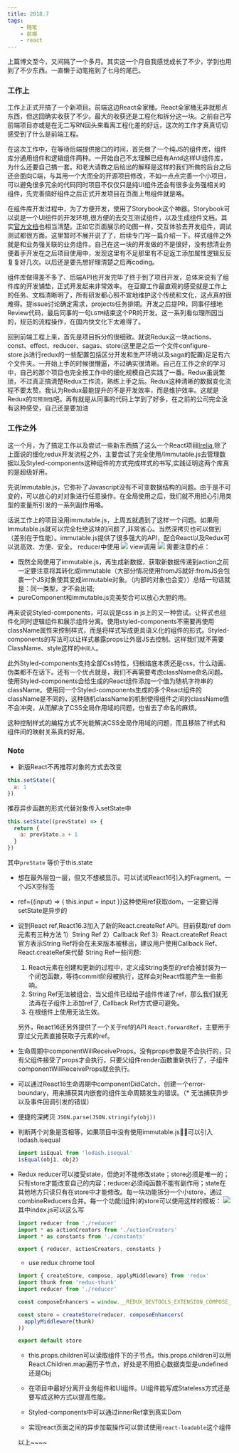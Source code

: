 ```yaml
---
title: 2018.7
tags: 
	- 随笔 
	- 前端
	- react
---
```



上篇博文至今，又间隔了一个多月。其实这一个月自我感觉成长了不少，学到也用到了不少东西。一直懒于动笔拖到了七月的尾巴。

### 工作上
工作上正式开搞了一个新项目。前端这边React全家桶。React全家桶无非就那点东西，但这回确实收获了不少。最大的收获还是工程化和拆分这一块。之前自己写前端项目亦或是在无二写RN回头来看离工程化差的好远，这次的工作才真真切切感受到了什么是前端工程。

在这次工作中，在等待后端提供接口的时间，首先做了一个纯JS的组件库，组件库分通用组件和逻辑组件两种。一开始自己不太理解已经有Antd这样UI组件库，为什么还要自己搞一套。和老大请教之后给出的解释是这样的我们所做的后台之后还会面向C端，与其用一个大而全的开源项目修改，不如一点点完善一个小项目，可以避免很多冗余的代码同时项目不仅仅只是纯UI组件还会有很多业务强相关的组件，先完善搞好组件之后正式开发项目在页面上甩组件就是咯。

在组件库开发过程中，为了方便开发，使用了Storybook这个神器。Storybook可以说是一个UI组件的开发环境,很方便的去交互测试组件，以及生成组件文档。其实[官方文档](https://storybook.js.org/)也相当清楚。正如它页面展示的动图一样，交互体验去开发组件，调试测试都很方面。这里暂时不展开说了了，后续专门写一篇介绍一下。样式组件之外就是和业务强关联的业务组件。自己在这一块的开发做的不是很好，没有想清业务便着手开发在之后项目使用中，发现这里有不足那里有不足返工添加属性逻辑反反复复好几次。以后还是要先想好理清楚之后再coding。

组件库做得差不多了、后端API也开发完毕了终于到了项目开发，总体来说有了组件库的开发铺垫，正式开发起来非常效率。
在豆瓣工作最直观的感受就是工作上的任务、文档清晰明了，所有研发都心照不宣地维护这个传统和文化，这点真的很难得。提issue讨论确定需求，projects任务排期。开发之后提PR，同事仔细地Review代码，最后同事的一句`LGTM`结束这个PR的开发。这一系列看似理所因当的，规范的流程操作，在国内快文化下太难得了。

回到前端工程上来，首先是项目拆分的很细致。就说Redux这一块actions、const、effect、reducer、sagas、store(这里是之后一个文件configure-store.js进行redux的一些配置包括区分开发和生产环境以及saga的配置)足足有六个文件夹。一开始上手的时候很懵逼，不过确实很清晰。自己在工作之余的学习中，自己的那个项目也完全按工作中的细化规模自己实践了一番。Redux虽说繁琐，不过真正搞清楚Redux工作流，熟练上手之后。Redux这种清晰的数据变化流程不要太赞。我认为Redux最能提升的不是开发效率，而是维护效率。这就是Redux的`可预测性`吧。再有就是从同事的代码上学到了好多，在之前的公司完全没有这种感受，自己还是要加油

<!-- more -->

### 工作之外
这一个月，为了搞定工作以及尝试一些新东西搞了这么一个React项目[Irelia](https://github.com/laclys/Irelia),除了上面说的细化redux开发流程之外，主要尝试了完全使用/Immutable.js去管理数据以及Styled-components这种组件的方式完成样式的书写,实践证明这两个库真的是超级好用。

先说Immutable.js，它弥补了Javascript没有不可变数据结构的问题。由于是不可变的，可以放心的对对象进行任意操作。在全局使用之后，我们就不用担心引用类型的变量所引发的一系列副作用咯。

话说工作上的项目没用immutable.js，上周五就遇到了这样一个问题。如果用Immutable.js就可以完全杜绝这块的问题了,非常省心。当然深拷贝也可以做到（差别在于性能）。immutable.js提供了很多强大的API，配合React以及Redux可以说高效、方便、安全。
reducer中使用
![](/assets/blogImg/20180730-01.jpg)
view调用
![](/assets/blogImg/20180730-02.jpg)
需要注意的点：
- 既然全局使用了immutable.js，再生成新数据，获取新数据传递到action之前一定要注意将其转化成immutable（大部分情况使用fromJS就好:fromJS会包裹一个JS对象使其变成immutable对象。（内部的对象也会变））总结一句话就是：同一类型，才不会出错;
- pureComponent和immutable.js完美契合可以放心大胆的用。

再来说说Styled-components，可以说是css in js上的又一种尝试。让样式也组件化同时逻辑组件和展示组件分离。使用styled-components不需要再使用className属性来控制样式，而是将样式写成更具语义化的组件的形式。Styled-components的写法可以让样式暴露props让外层JS去控制。这样我们就不需要ClassName、style这样的`中间人`。

此外Styled-components支持全部Css特性，归根结底本质还是css，什么动画、伪类都不在话下。还有一个优点就是，我们不再需要考虑className命名问题。使用Styled-components会给生成的React组件添加一个值为随机字符串的className。使用同一个Styled-components生成的多个React组件的className是不同的，这种随机className的机制使得组件之间的className值不会冲突，从而解决了CSS全局作用域的问题，也省去了命名的麻烦。

这种控制样式的编程方式不光能解决CSS全局作用域的问题，而且移除了样式和组件间的映射关系真的好用。

### Note

- 新版React不再推荐对象的方式去改变
```javascript
this.setState({
  a: 1
})
```
推荐异步函数的形式代替对象传入setState中
```javascript
this.setState((prevState) => {
  return {
    a: prevState.a + 1
  }
})
```
其中`preState` 等价于this.state

- 想在最外层包一层，但又不想被显示。可以试试React16引入的Fragment。一个JSX空标签

- ref={(input) => { this.input = input }}这种使用ref获取dom，一定要记得setState是异步的

- 说到React ref,React16.3加入了新的React.createRef API。目前获取ref dom元素有三种方法 1）String Ref 2）Callback Ref 3）React.createRef
  React官方表示String Ref将会在未来版本被移出，建议用户使用Callback Ref、React.createRef来代替
  String Ref一些问题:
  1. React元素在创建和更新的过程中，定义成String类型的ref会被封装为一个闭包函数，等待commit阶段被执行，这样会对React性能产生一些影响。
  2. String Ref无法被组合，当父组件已经给子组件传递了ref，那么我们就无法再在子组件上添加ref了, Callback Ref方式便可避免。
  3. 在根组件上使用无法生效。

  另外，React16还另外提供了一个关于ref的API `React.forwardRef`，主要用于穿过父元素直接获取子元素的ref。

- 生命周期中componentWillReceiveProps。没有props参数是不会执行的，只有父组件接受了props才会执行，只要父组件render函数重新执行了，子组件componentWillReceiveProps就会执行。

- 可以通过React16生命周期中componentDidCatch，创建一个error-boundary，用来捕获其内嵌套的组件生命周期发生的错误。（* 无法捕获异步以及事件回调引发的错误）

- 便捷的深拷贝 `JSON.parse(JSON.stringify(obj))`

- 判断两个对象是否相等，如果项目中没有使用immutable.js，可以引入lodash.isequal
  ```javascript
  import isEqual from 'lodash.isequal'
  isEqual(obj1, obj2)
  ```

- Redux
reducer可以接受state，但绝对不能修改state；store必须是唯一的；只有store才能改变自己的内容；reducer必须纯函数不能有副作用；state在其他地方只读只有在store中才能修改。每一块功能拆分一个小store，通过combineReducers合并。每一个功能(组件)的store可以使用这样的模板：
![](/assets/blogImg/20180730-03.jpg)
其中index.js可以这么写
  ```javascript
  import reducer from './reducer'
  import * as actionCreators from './actionCreators'
  import * as constants from './constants'

  export { reducer, actionCreators, constants }
  ```
  - use redux chrome tool
  ```javascript
  import { createStore, compose, applyMiddleware} from 'redux'
  import thunk from 'redux-thunk'
  import reducer from './reducer'

  const composeEnhancers = window.__REDUX_DEVTOOLS_EXTENSION_COMPOSE__ || compose

  const store = createStore(reducer, composeEnhancers(
    applyMiddleware(thunk)
  ))

  export default store
  ```

  - this.props.children可以读取组件下的子节点。this.props.children可以用React.Children.map遍历子节点，好处是不用担心数据类型是undefined还是Obj

  - 在项目中最好分离开业务组件和UI组件。UI组件能写成Stateless方式还是要写成这种方式以提高性能。

  - Styled-components中可以通过innerRef拿到真实Dom

  - 实现react页面之间的异步加载操作可以尝试使用`react-loadable`这个组件


  以上~~~~